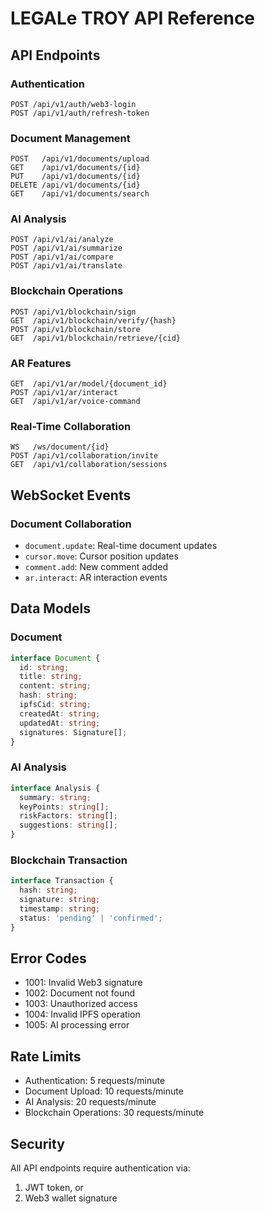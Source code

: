 # LEGALe TROY API Reference

## API Endpoints

### Authentication
```
POST /api/v1/auth/web3-login
POST /api/v1/auth/refresh-token
```

### Document Management
```
POST   /api/v1/documents/upload
GET    /api/v1/documents/{id}
PUT    /api/v1/documents/{id}
DELETE /api/v1/documents/{id}
GET    /api/v1/documents/search
```

### AI Analysis
```
POST /api/v1/ai/analyze
POST /api/v1/ai/summarize
POST /api/v1/ai/compare
POST /api/v1/ai/translate
```

### Blockchain Operations
```
POST /api/v1/blockchain/sign
GET  /api/v1/blockchain/verify/{hash}
POST /api/v1/blockchain/store
GET  /api/v1/blockchain/retrieve/{cid}
```

### AR Features
```
GET  /api/v1/ar/model/{document_id}
POST /api/v1/ar/interact
GET  /api/v1/ar/voice-command
```

### Real-Time Collaboration
```
WS   /ws/document/{id}
POST /api/v1/collaboration/invite
GET  /api/v1/collaboration/sessions
```

## WebSocket Events

### Document Collaboration
- `document.update`: Real-time document updates
- `cursor.move`: Cursor position updates
- `comment.add`: New comment added
- `ar.interact`: AR interaction events

## Data Models

### Document
```typescript
interface Document {
  id: string;
  title: string;
  content: string;
  hash: string;
  ipfsCid: string;
  createdAt: string;
  updatedAt: string;
  signatures: Signature[];
}
```

### AI Analysis
```typescript
interface Analysis {
  summary: string;
  keyPoints: string[];
  riskFactors: string[];
  suggestions: string[];
}
```

### Blockchain Transaction
```typescript
interface Transaction {
  hash: string;
  signature: string;
  timestamp: string;
  status: 'pending' | 'confirmed';
}
```

## Error Codes
- 1001: Invalid Web3 signature
- 1002: Document not found
- 1003: Unauthorized access
- 1004: Invalid IPFS operation
- 1005: AI processing error

## Rate Limits
- Authentication: 5 requests/minute
- Document Upload: 10 requests/minute
- AI Analysis: 20 requests/minute
- Blockchain Operations: 30 requests/minute

## Security
All API endpoints require authentication via:
1. JWT token, or
2. Web3 wallet signature
